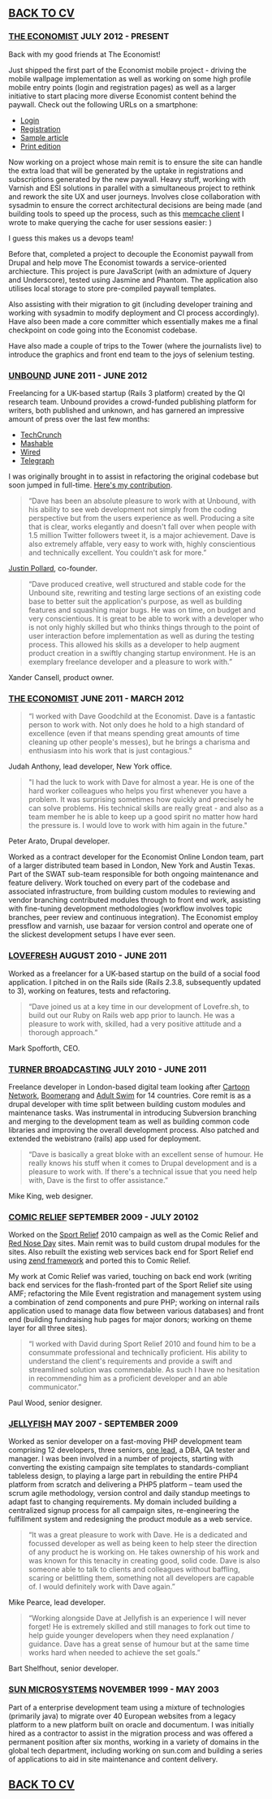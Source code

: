 ## [BACK TO CV](https://github.com/buddhamagnet/cv/blob/master/README.md) 

### [THE ECONOMIST](http://www.economist.com) JULY 2012 - PRESENT

Back with my good friends at The Economist!

Just shipped the first part of the Economist mobile project - driving the mobile wallpage implementation as well as working on some high
profile mobile entry points (login and registration pages) as well as a larger initiative to start placing more
diverse Economist content behind the paywall. Check out the following URLs on a smartphone:

* [Login](http://economist.com/user)
* [Registration](http://economist.com/user/register)
* [Sample article](http://economist.com/news/leaders/21576385-one-margaret-thatchers-legacies-has-grown-more-troubling-electoral-reform-and-devolution/)
* [Print edition](http://economist.com/printedition)

Now working on a project whose main remit is to ensure the site can handle the extra load that will be generated by the uptake 
in registrations and subscriptions generated by the new paywall. Heavy stuff, working with Varnish and ESI solutions in parallel
with a simultaneous project to rethink and rework the site UX and user journeys. Involves close collaboration with sysadmin to ensure
the correct architectural decisions are being made (and building tools to speed up the process, such as this [memcache client](https://github.com/buddhamagnet/memquery) I wrote to
make querying the cache for user sessions easier: )

I guess this makes us a devops team! 

Before that, completed a project to decouple the Economist paywall from Drupal and help move The Economist towards a service-oriented archiecture. This
project is pure JavaScript (with an admixture of Jquery and Underscore), tested using Jasmine and Phantom. The application also 
utilises local storage to store pre-compiled paywall templates.

Also assisting with their migration to git (including developer training and working with sysadmin to modify deployment and CI process accordingly). Have also been made
a core committer which essentially makes me a final checkpoint on code going into the Economist codebase.

Have also made a couple of trips to the Tower (where the journalists live) to introduce the graphics and front end team to the joys
of selenium testing.

### [UNBOUND](http://unbound.co.uk) JUNE 2011 - JUNE 2012

Freelancing for a UK-based startup (Rails 3 platform) created by the QI research team. Unbound provides a crowd-funded publishing platform for
writers, both published and unknown, and has garnered an impressive amount of press over the last few months:

* [TechCrunch](http://techcrunch.com/2011/05/29/unbound-launches-its-kickstarter-byliner-hybrid-for-celebrity-authors/)
* [Mashable](http://mashable.com/2011/06/01/unbound/)
* [Wired](http://www.wired.co.uk/news/archive/2011-05/29/unbound-publishing-platform)
* [Telegraph](http://www.telegraph.co.uk/culture/hay-festival/8543961/Hay-Festival-2011-New-site-Unbound-gives-readers-the-power-of-publishing.html)

I was originally
brought in to assist in refactoring the original codebase but soon jumped in full-time. [Here's my contribution](https://github.com/buddhamagnet/cv/blob/master/unbound.md).

> “Dave has been an absolute pleasure to work with at Unbound, with his ability to see web development not simply from the coding perspective but from the users experience as well. Producing a site that is clear, works elegantly and doesn't fall over when people with 1.5 million Twitter followers tweet it, is a major achievement. Dave is also extremely affable, very easy to work with, highly conscientious and technically excellent. You couldn't ask for more.”

[Justin Pollard](http://www.visualartefact.com), co-founder.

> “Dave produced creative, well structured and stable code for the Unbound site, rewriting and testing large sections of an existing code base to better suit the application's purpose, as well as building features and squashing major bugs. He was on time, on budget and very conscientious. It is great to be able to work with a developer who is not only highly skilled but who thinks things through to the point of user interaction before implementation as well as during the testing process. This allowed his skills as a developer to help augment product creation in a swiftly changing startup environment. He is an exemplary freelance developer and a pleasure to work with.”

Xander Cansell, product owner.

### [THE ECONOMIST](http://www.economist.com) JUNE 2011 - MARCH 2012

> “I worked with Dave Goodchild at the Economist. Dave is a fantastic person to work with. Not only does he hold to a high standard of excellence (even if that means spending great amounts of time cleaning up other people's messes), but he brings a charisma and enthusiasm into his work that is just contagious."

Judah Anthony, lead developer, New York office.

> "I had the luck to work with Dave for almost a year. He is one of the hard worker colleagues who helps you first whenever you have a problem. It was surprising sometimes how quickly and precisely he can solve problems. His technical skills are really great - and also as a team member he is able to keep up a good spirit no matter how hard the pressure is. I would love to work with him again in the future."

Peter Arato, Drupal developer.
 
Worked as a contract developer for the Economist Online London team, part of a larger distributed team based in London, New York and Austin Texas. Part of the SWAT sub-team responsible for both ongoing maintenance and feature delivery. Work touched on every part of the codebase and associated infrastructure, from building custom modules to reviewing and vendor branching contributed modules through to front end work, assisting with fine-tuning development methodologies (workflow involves topic branches, peer review and continuous integration). The Economist employ pressflow and varnish, use bazaar for version control and operate one of the slickest development setups I have ever seen. 

### [LOVEFRESH](http://lovefre.sh) AUGUST 2010 - JUNE 2011

Worked as a freelancer for a UK-based startup on the build of a social food application. I pitched in on the Rails side (Rails 2.3.8, subsequently updated to 3), working on features, tests and refactoring. 

> “Dave joined us at a key time in our development of Lovefre.sh, to build out our Ruby on Rails web app prior to launch. He was a pleasure to work with, skilled, had a very positive attitude and a thorough approach.”

Mark Spofforth, CEO.

### [TURNER BROADCASTING](http://turner.com) JULY 2010 - JUNE 2011

Freelance developer in London-based digital team looking after [Cartoon Network](http://cartoonnetwork.co.uk), [Boomerang](http://boomerangtv.co.uk) and [Adult Swim](http://adultswim.co.uk) for 14 countries. Core remit is as a drupal developer with time split between building custom modules and maintenance tasks. Was instrumental in introducing Subversion branching and merging to the development team as well as building common code libraries and improving the overall development process. Also patched and extended the webistrano (rails) app used for deployment. 

> “Dave is basically a great bloke with an excellent sense of humour. He really knows his stuff when it comes to Drupal development and is a pleasure to work with. If there's a technical issue that you need help with, Dave is the first to offer assistance.”

Mike King, web designer.

### [COMIC RELIEF](http://comicrelief.com) SEPTEMBER 2009 - JULY 20102

Worked on the [Sport Relief](http://sportrelief.com) 2010 campaign as well as the Comic Relief and [Red Nose Day](http://rednoseday.com) sites. Main remit was to build custom drupal modules for the sites. Also rebuilt the existing web services back end for Sport Relief end using [zend framework](http://zend.com) and ported this to Comic Relief. 

My work at Comic Relief was varied, touching on back end work (writing back end services for the flash-fronted part of the Sport Relief site using AMF; refactoring the Mile Event registration and management system using a combination of zend components and pure PHP; working on internal rails application used to manage data flow between various databases) and front end (building fundraising hub pages for major donors; working on theme layer for all three sites). 

> “I worked with David during Sport Relief 2010 and found him to be a consummate professional and technically proficient. His ability to understand the client's requirements and provide a swift and streamlined solution was commendable. As such I have no hesitation in recommending him as a proficient developer and an able communicator.”

Paul Wood, senior designer.

### [JELLYFISH](http://jellyfish.co.uk) MAY 2007 - SEPTEMBER 2009

Worked as senior developer on a  fast-moving PHP development team comprising 12 developers, three seniors, [one lead](http://blog.mikepearce.net), a DBA, QA tester and manager. I was been involved in a number of projects, starting with converting the existing campaign site templates to standards-compliant tableless design, to playing a large part in rebuilding the entire PHP4 platform from scratch and delivering a PHP5 platform – team used the scrum agile methodology, version control and daily standup meetings to adapt fast to changing requirements. My domain included building a centralized signup process for all campaign sites, re-engineering the fulfillment system and redesigning the product module as a web service. 

> “It was a great pleasure to work with Dave. He is a dedicated and focussed developer as well as being keen to help steer the direction of any product he is working on. He takes ownership of his work and was known for this tenacity in creating good, solid code. Dave is also someone able to talk to clients and colleagues without baffling, scaring or belittling them, something not all developers are capable of. I would definitely work with Dave again.”

Mike Pearce, lead developer.

> “Working alongside Dave at Jellyfish is an experience I will never forget! He is extremely skilled and still manages to fork out time to help guide younger developers when they need explanation / guidance. Dave has a great sense of humour but at the same time works hard when needed to achieve the set goals.”

Bart Shelfhout, senior developer.

### [SUN MICROSYSTEMS](http://sun.com) NOVEMBER 1999 - MAY 2003

Part of a enterprise development team using a mixture of technologies (primarily java) to migrate over 40 European websites from a legacy platform to a new platform built on oracle and documentum. I was initially hired as a contractor to assist in the migration process and was offered a permanent position after six months, working in a variety of domains in the global tech department, including working on sun.com and building a series of applications to aid in site maintenance and content delivery.

## [BACK TO CV](https://github.com/buddhamagnet/cv/blob/master/README.md) 
